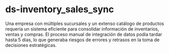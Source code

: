 # ds-inventory_sales_sync
Una empresa con múltiples sucursales y un extenso catálogo de productos requería un sistema eficiente para consolidar información de inventarios, ventas y compras. El proceso manual de integración de datos podía tardar hasta 5 días, lo que generaba riesgos de errores y retrasos en la toma de decisiones estratégicas.
